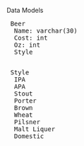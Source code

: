 Data Models

<pre>
 Beer
  Name: varchar(30)
  Cost: int
  Oz: int
  Style
</pre>

<pre>  
 Style
  IPA
  APA
  Stout
  Porter
  Brown
  Wheat
  Pilsner
  Malt Liquer
  Domestic
</pre>
